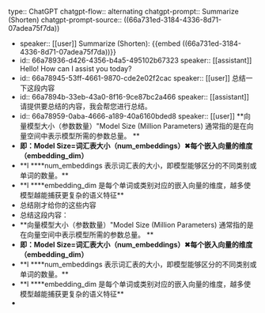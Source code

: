 type:: ChatGPT
chatgpt-flow:: alternating
chatgpt-prompt:: Summarize (Shorten)
chatgpt-prompt-source:: ((66a731ed-3184-4336-8d71-07adea75f7da))

- speaker:: [[user]]
  Summarize (Shorten):
  {{embed ((66a731ed-3184-4336-8d71-07adea75f7da))}}
- id:: 66a78936-d426-4356-b4a5-495102b67323
  speaker:: [[assistant]]
  Hello! How can I assist you today?
- id:: 66a78945-53ff-4661-9870-cde2e02f2cac
  speaker:: [[user]]
  总结一下这段内容
- id:: 66a7894b-33eb-43a0-8f16-9ce87bc2a466
  speaker:: [[assistant]]
  请提供要总结的内容，我会帮您进行总结。
- id:: 66a78959-0aba-4666-a189-40a6160bded8
  speaker:: [[user]]
  **向量模型大小（参数数量）"Model Size (Million Parameters) 通常指的是在向量空间中表示模型所需的参数总量。 **
- **即：Model Size=词汇表大小（num_embeddings）✖每个嵌入向量的维度（embedding_dim）**
- <!--[if !supportLists]-->**l **<!--[endif]-->**num_embeddings 表示词汇表的大小，即模型能够区分的不同类别或单词的数量。**
- <!--[if !supportLists]-->**l **<!--[endif]-->**embedding_dim 是每个单词或类别对应的嵌入向量的维度，越多使模型越能捕获更复杂的语义特征**
- 总结刚才给你的这些内容
- 总结这段内容：
- **向量模型大小（参数数量）"Model Size (Million Parameters) 通常指的是在向量空间中表示模型所需的参数总量。 **
- **即：Model Size=词汇表大小（num_embeddings）✖每个嵌入向量的维度（embedding_dim）**
- <!--[if !supportLists]-->**l **<!--[endif]-->**num_embeddings 表示词汇表的大小，即模型能够区分的不同类别或单词的数量。**
- <!--[if !supportLists]-->**l **<!--[endif]-->**embedding_dim 是每个单词或类别对应的嵌入向量的维度，越多使模型越能捕获更复杂的语义特征**
-